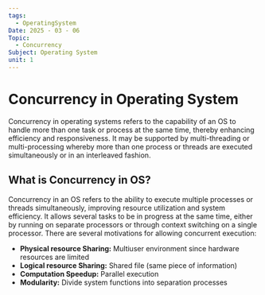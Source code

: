 ```yaml
---
tags:
  - OperatingSystem
Date: 2025 - 03 - 06
Topic:
  - Concurrency
Subject: Operating System
unit: 1
---
```

# Concurrency in Operating System
Concurrency in operating systems refers to the capability of an OS to handle more than one task or process at the same time, thereby enhancing efficiency and responsiveness. It may be supported by multi-threading or multi-processing whereby more than one process or threads are executed simultaneously or in an interleaved fashion.
## What is Concurrency in OS?

Concurrency in an OS refers to the ability to execute multiple processes or threads simultaneously, improving resource utilization and system efficiency. It allows several tasks to be in progress at the same time, either by running on separate processors or through context switching on a single processor.
There are several motivations for allowing concurrent execution:

- **Physical resource Sharing:** Multiuser environment since hardware resources are limited
- **Logical resource Sharing:** Shared file (same piece of information)
- **Computation Speedup:** Parallel execution
- **Modularity:** Divide system functions into separation processes